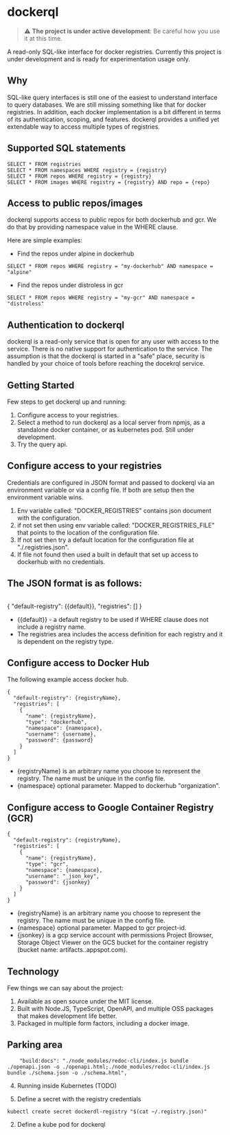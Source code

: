# dockerql

> :warning: **The project is under active development**: Be careful how you use it at this time.  

A read-only SQL-like interface for docker registries.
Currently this project is under development and is ready for experimentation usage only.

## Why

SQL-like query interfaces is still one of the easiest to understand interface to query databases. We are still missing something like that for docker registries. 
In addition, each docker implementation is a bit different in terms of its authentication, scoping, and features. dockerql provides a unified yet extendable way to access multiple types of registries. 

## Supported SQL statements

~~~
SELECT * FROM registries
SELECT * FROM namespaces WHERE registry = {registry}
SELECT * FROM repos WHERE registry = {registry} 
SELECT * FROM images WHERE registry = {registry} AND repo = {repo}
~~~

## Access to public repos/images

dockerql supports access to public repos for both dockerhub and gcr. We do that by providing namespace value in the WHERE clause. 

Here are simple examples:

* Find the repos under alpine in dockerhub
~~~
SELECT * FROM repos WHERE registry = "my-dockerhub" AND namespace = "alpine"
~~~

* Find the repos under distroless in gcr
~~~
SELECT * FROM repos WHERE registry = "my-gcr" AND namespace = "distroless"
~~~

## Authentication to dockerql

dockerql is a read-only service that is open for any user with access to the service. There is no native support for authentication to the service. 
The assumption is that the dockerql is started in a "safe" place, security is handled by your choice of tools before reaching the docekrql service.  

## Getting Started
Few steps to get dockerql up and running: 

1. Configure access to your registries.  
1. Select a method to run dockerql as a local server from npmjs, as a standalone docker container, or as kubernetes pod. Still under development. 
1. Try the query api.

## Configure access to your registries

Credentials are configured in JSON format and passed to dockerql via an environment variable or via a config file. If both are setup then the environment variable wins. 

1. Env variable called: "DOCKER_REGISTRIES" contains json document with the configuration. 
1. if not set then using env variable called: "DOCKER_REGISTRIES_FILE" that points to the location of the configuration file. 
1. If not set then try a default location for the configuration file at "./.registries.json".
1. If file not found then used a built in default that set up access to dockerhub with no credentials.

## The JSON format is as follows: 
~~~
~~~
{
    "default-registry": {{default}},
    "registries": []
}

* {{default}} - a default registry to be used if WHERE clause does not include a registry name.
* The registries area includes the access definition for each registry and it is dependent on the registry type.

## Configure access to Docker Hub

The following example access docker hub.

~~~
{
  "default-registry": {registryName},
  "registries": [
    {
      "name": {registryName},
      "type": "dockerhub",
      "namespace": {namespace},
      "username": {username},
      "password": {password}
    }
  ]
}
~~~

* {registryName} is an arbitrary name you choose to represent the registry. The name must be unique in the config file. 
* {namespace} optional parameter. Mapped to dockerhub "organization". 

## Configure access to Google Container Registry (GCR)

~~~
{
  "default-registry": {registryName},
  "registries": [
    {
      "name": {registryName},
      "type": "gcr",
      "namespace": {namespace},
      "username": "_json_key",
      "password": {jsonkey}
    }
  ]
}
~~~

* {registryName} is an arbitrary name you choose to represent the registry. The name must be unique in the config file. 
* {namespace} optional parameter. Mapped to gcr project-id.
* {jsonkey} is a gcp service account with permissions Project Browser, Storage Object Viewer on the GCS bucket for the container registry (bucket name: artifacts.<your-project>.appspot.com).

## Technology

Few things we can say about the project:

1. Available as open source under the MIT license. 
2. Built with Node.JS, TypeScript, OpenAPI, and multiple OSS packages that makes development life better.
3. Packaged in multiple form factors, including a docker image. 

## Parking area
~~~
    "build:docs": "./node_modules/redoc-cli/index.js bundle ./openapi.json -o ./openapi.html;./node_modules/redoc-cli/index.js bundle ./schema.json -o ./schema.html",
~~~

4. Running inside Kubernetes (TODO)

1. Define a secret with the registry credentials
~~~
kubectl create secret dockerdl-registry "$(cat ~/.registry.json)" 
~~~

2. Define a kube pod for dockerql
